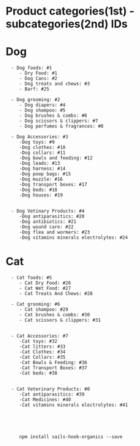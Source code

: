 # Product categories(1st) - subcategories(2nd) IDs

# Dog

      - Dog foods: #1
         - Dry Food: #1
         - Dog Cans: #2
         - Dog treats and chews: #3
         - Barf: #25

      - Dog grooming: #2
         - Dog diapers: #4
         - Dog shampoo: #5
         - Dog brushes & combs: #6
         - Dog scissors & clippers: #7
         - Dog perfumes & fragrances: #8

      - Dog Accessories: #3
         -Dog toys: #9
         -Dog clothes: #10
         -Dog collars: #11
         -Dog bowls and feeding: #12
         -Dog leads: #13
         -Dog harness: #14
         -Dog poop bags: #15
         -Dog muzzle: #16
         -Dog transport boxes: #17
         -Dog beds: #18
         -Dog houses: #19


      - Dog Vetinary Products: #4
         -Dog antiparasitics: #20
         -Dog antibiotics: #21
         -Dog wound care: #22
         -Dog flea and wormers: #23
         -Dog vitamins minerals electrolytes: #24



# Cat

      - Cat foods: #5
         - Cat Dry Food: #26
         - Cat Wet Food: #27
         - Cat Treats And Chews: #28

      - Cat grooming: #6
         - Cat shampoo: #29
         - Cat brushes & combs: #30
         - Cat scissors & clippers: #31


      - Cat Accessories: #7
         -Cat toys: #32
         -Cat litters: #33
         -Cat Clothes: #34
         -Cat Collars: #35
         -Cat Bowls & Feeding: #36
         -Cat Transport Boxes: #37
         -Cat beds: #38


      - Cat Veterinary Products: #8
         -Cat antiparasitics: #39
         -Cat Medicines: #40
         -Cat vitamins minerals electrolytes: #41





         npm install sails-hook-organics --save
